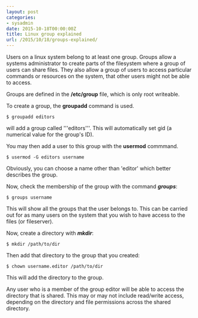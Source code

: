 ```yaml
---
layout: post
categories:
- sysadmin
date: 2015-10-18T00:00:00Z
title: Linux group explained
url: /2015/10/18/groups-explained/
---
```


Users on a linux system belong to at least one group. Groups allow a systems administrator to create parts of the filesystem where a group of users can share files. They also allow a group of users to access particular commands or resources on the system, that other users might not be able to access.

Groups are defined in the **/etc/group** file, which is only root writeable.

To create a group, the **groupadd** command is used.

    $ groupadd editors

will add a group called '''editors'''. This will automatically set gid (a numerical value for the group's ID). 

You may then add a user to this group with the **usermod** commmand.

	$ usermod -G editors username

Obviously, you can choose a name other than 'editor' which better describes the group.

Now, check the membership of the group with the command ***groups***:

	$ groups username

This will show all the groups that the user belongs to. This can be carried out for as many users on the system that you wish to have access to the files (or fileserver).

Now, create a directory with ***mkdir***:

	$ mkdir /path/to/dir

Then add that directory to the group that you created:

	$ chown username.editor /path/to/dir

This will add the directory to the group.

Any user who is a member of the group editor will be able to access the directory that is shared. This may or may not include read/write access, depending on the directory and file permissions across the shared directory. 
